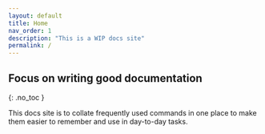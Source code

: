 ```yaml
---
layout: default
title: Home
nav_order: 1
description: "This is a WIP docs site"
permalink: /
---
```


## Focus on writing good documentation
{: .no_toc }

This docs site is to collate frequently used commands in one place to make them easier to remember and use in day-to-day tasks.
